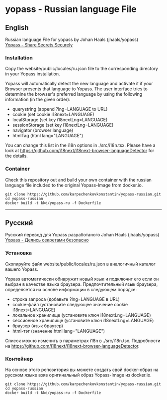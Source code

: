 # yopass - Russian language File


## English
Russian language File for yopass by Johan Haals (jhaals/yopass)   
[Yopass - Share Secrets Securely](https://github.com/jhaals/yopass)

### Installation

Copy the website/public/locales/ru.json file to the corresponding directory in your Yopass installation.

Yopass will automatically detect the new language and activate it if your Browser presents that language to Yopass. The user interface tries to determine the browser's preferred language by using the following information (in the given order):

 - querystring (append ?lng=LANGUAGE to URL)
 - cookie (set cookie i18next=LANGUAGE)
 - localStorage (set key i18nextLng=LANGUAGE)
 - sessionStorage (set key i18nextLng=LANGUAGE)
 - navigator (browser language)
 - htmlTag (html lang="LANGUAGE")

You can change this list in the i18n options in ./src/i18n.tsx. Please have a look at https://github.com/i18next/i18next-browser-languageDetector for the details.

### Container

Check this repository out and build your own container with the russian language file included to the original Yopass-Image from docker.io.

```
git clone https://github.com/karpechenkovkonstantin/yopass-russian.git
cd yopass-russian
docker build -t kkd/yopass-ru -f Dockerfile
```

---
## Русский 

Русский перевод для Yopass разработаного Johan Haals (jhaals/yopass)   
[Yopass - Делись секретами безопасно](https://github.com/jhaals/yopass)

### Установка

Скопируйте файл website/public/locales/ru.json в аналогичный каталог вашего Yopass.

Yopass автоматически обнаружит новый язык и подключит его если он выбран в качестве языка браузера. Предпочтительный язык браузера, определяется на основе информации в следующем порядке:

 - строка запроса (добавьте ?lng=LANGUAGE в URL)
 - cookie-файл (установите следующее значение cookie i18next=LANGUAGE)
 - локальное хранилище (установите ключ i18nextLng=LANGUAGE)
 - сессионное хранилище (установите ключ i18nextLng=LANGUAGE)
 - браузер (язык браузер)
 - html-тэг (значение html lang="LANGUAGE")

Список можно изменить в параметрах i18n в ./src/i18n.tsx. Подробности на https://github.com/i18next/i18next-browser-languageDetector.

### Контейнер

На основе этого репозитория вы можете создать свой docker-образ на русском языке взяв оригинальный образ Yopass-Image из docker.io.

```
git clone https://github.com/karpechenkovkonstantin/yopass-russian.git
cd yopass-russian
docker build -t kkd/yopass-ru -f Dockerfile
```
